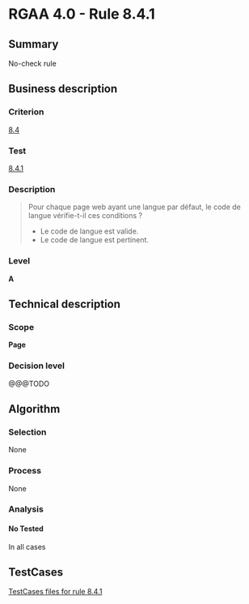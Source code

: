 # RGAA 4.0 - Rule 8.4.1

## Summary
No-check rule


## Business description

### Criterion
[8.4](https://www.numerique.gouv.fr/publications/rgaa-accessibilite/methode/criteres/#crit-8-4)

### Test
[8.4.1](https://www.numerique.gouv.fr/publications/rgaa-accessibilite/methode/criteres/#test-8-4-1)

### Description
> Pour chaque page web ayant une langue par défaut, le code de langue vérifie-t-il ces conditions ?
> 
> * Le code de langue est valide.
> * Le code de langue est pertinent.

### Level
**A**


## Technical description

### Scope
**Page**

### Decision level
@@@TODO


## Algorithm

### Selection
None

### Process
None

### Analysis

#### No Tested
In all cases


##  TestCases

[TestCases files for rule 8.4.1](https://gitlab.com/asqatasun/Asqatasun/-/tree/v5/rules/rules-rgaa4.0/src/test/resources/testcases/rgaa40//Rgaa40Rule080401/)


